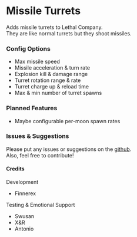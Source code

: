 # Missile Turrets  

Adds missile turrets to Lethal Company.  
They are like normal turrets but they shoot missiles. 

### Config Options

- Max missile speed  
- Missile acceleration & turn rate  
- Explosion kill & damage range  
- Turret rotation range & rate  
- Turret charge up & reload time  
- Max & min number of turret spawns  

### Planned Features
  
- Maybe configurable per-moon spawn rates

### Issues & Suggestions  

Please put any issues or suggestions on the [github](https://github.com/Finnerex/MissileTurret/issues).  
Also, feel free to contribute!

#### Credits

Development
- Finnerex

Testing & Emotional Support
- Swusan
- X&R
- Antonio
